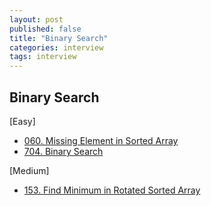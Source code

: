 ```yaml
---
layout: post
published: false
title: "Binary Search"
categories: interview
tags: interview 
---
```


## Binary Search


[Easy]
- [060. Missing Element in Sorted Array](https://leetcode.com/problems/missing-element-in-sorted-array/)
- [704. Binary Search](https://leetcode.com/problems/binary-search/)

[Medium]
- [153. Find Minimum in Rotated Sorted Array](https://leetcode.com/problems/find-minimum-in-rotated-sorted-array/)